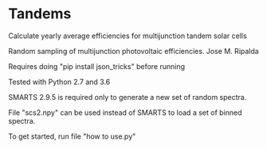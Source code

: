 # Tandems
Calculate yearly average efficiencies for multijunction tandem solar cells

Random sampling of multijunction photovoltaic efficiencies. Jose M. Ripalda

Requires doing "pip install json_tricks" before running

Tested with Python 2.7 and 3.6

SMARTS 2.9.5 is required only to generate a new set of random spectra. 

File "scs2.npy" can be used instead of SMARTS to load a set of binned spectra.

To get started, run file "how to use.py"
